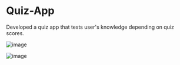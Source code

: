 # Quiz-App
Developed a quiz app that tests user's knowledge depending on quiz scores.

![image](https://user-images.githubusercontent.com/86670343/134134831-953818c7-6e09-48df-aa3e-4bcb95fe4032.png)

![image](https://user-images.githubusercontent.com/86670343/134134939-b8a531a0-461a-4bc2-b3ef-f1fc509239ea.png)
